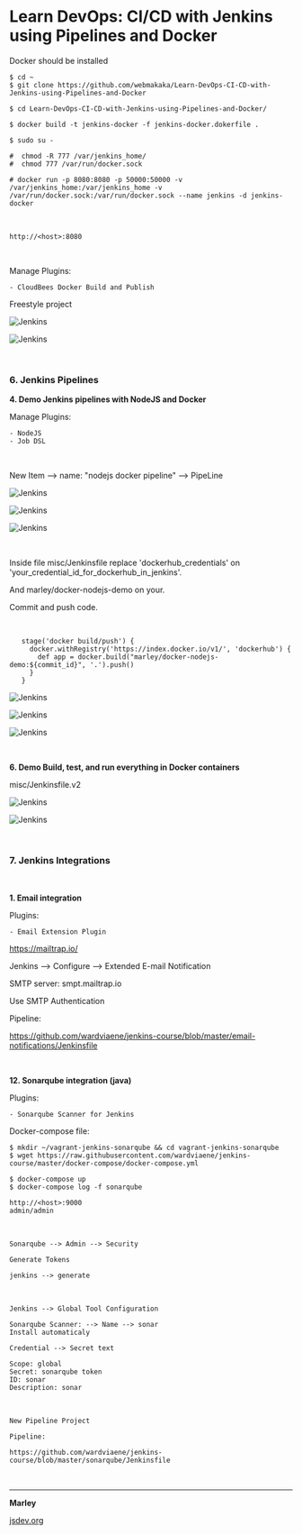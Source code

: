 # Learn DevOps: CI/CD with Jenkins using Pipelines and Docker

Docker should be installed

    $ cd ~
    $ git clone https://github.com/webmakaka/Learn-DevOps-CI-CD-with-Jenkins-using-Pipelines-and-Docker

    $ cd Learn-DevOps-CI-CD-with-Jenkins-using-Pipelines-and-Docker/

    $ docker build -t jenkins-docker -f jenkins-docker.dokerfile .

    $ sudo su -

    #  chmod -R 777 /var/jenkins_home/
    #  chmod 777 /var/run/docker.sock

    # docker run -p 8080:8080 -p 50000:50000 -v /var/jenkins_home:/var/jenkins_home -v /var/run/docker.sock:/var/run/docker.sock --name jenkins -d jenkins-docker

<br/>

    http://<host>:8080

<br/>

Manage Plugins:

    - CloudBees Docker Build and Publish

Freestyle project

![Jenkins](/img/pic1.png "Jenkins")

![Jenkins](/img/pic2.png "Jenkins")

<br/>

### 6. Jenkins Pipelines

**4. Demo Jenkins pipelines with NodeJS and Docker**

Manage Plugins:

    - NodeJS
    - Job DSL

<br/>

New Item --> name: "nodejs docker pipeline" --> PipeLine

![Jenkins](/img/pic3.png "Jenkins")

![Jenkins](/img/pic4.png "Jenkins")

![Jenkins](/img/pic5.png "Jenkins")

<br/>

Inside file misc/Jenkinsfile replace 'dockerhub_credentials' on 'your_credential_id_for_dockerhub_in_jenkins'.

And marley/docker-nodejs-demo on your.

Commit and push code.

<br/>

```
   stage('docker build/push') {
     docker.withRegistry('https://index.docker.io/v1/', 'dockerhub') {
       def app = docker.build("marley/docker-nodejs-demo:${commit_id}", '.').push()
     }
   }

```

![Jenkins](/img/pic6.png "Jenkins")

![Jenkins](/img/pic7.png "Jenkins")

![Jenkins](/img/pic8.png "Jenkins")

<br/>

**6. Demo Build, test, and run everything in Docker containers**

misc/Jenkinsfile.v2

![Jenkins](/img/pic9.png "Jenkins")

![Jenkins](/img/pic10.png "Jenkins")

<br/>

### 7. Jenkins Integrations

<br/>

**1. Email integration**

Plugins:

    - Email Extension Plugin

https://mailtrap.io/

Jenkins --> Configure --> Extended E-mail Notification

SMTP server: smpt.mailtrap.io

Use SMTP Authentication

Pipeline:

https://github.com/wardviaene/jenkins-course/blob/master/email-notifications/Jenkinsfile

<br/>

**12. Sonarqube integration (java)**

Plugins:

    - Sonarqube Scanner for Jenkins

Docker-compose file:

    $ mkdir ~/vagrant-jenkins-sonarqube && cd vagrant-jenkins-sonarqube
    $ wget https://raw.githubusercontent.com/wardviaene/jenkins-course/master/docker-compose/docker-compose.yml

    $ docker-compose up
    $ docker-compose log -f sonarqube

    http://<host>:9000
    admin/admin

<br/>

    Sonarqube --> Admin --> Security

    Generate Tokens

    jenkins --> generate

<br/>

    Jenkins --> Global Tool Configuration

    Sonarqube Scanner: --> Name --> sonar
    Install automaticaly

    Credential --> Secret text

    Scope: global
    Secret: sonarqube token
    ID: sonar
    Description: sonar

<br/>

    New Pipeline Project

    Pipeline:

    https://github.com/wardviaene/jenkins-course/blob/master/sonarqube/Jenkinsfile

<br/>

---

**Marley**

<a href="https://jsdev.org">jsdev.org</a>
